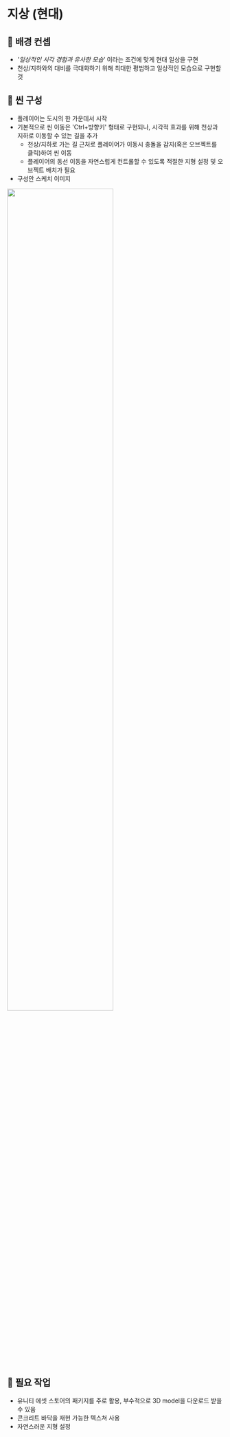 # 지상 (현대)

## 📕 배경 컨셉
- *'일상적인 시각 경험과 유사한 모습'* 이라는 조건에 맞게 현대 일상을 구현
- 천상/지하와의 대비를 극대화하기 위해 최대한 평범하고 일상적인 모습으로 구현할 것


## 📗 씬 구성
- 플레이어는 도시의 한 가운데서 시작
- 기본적으로 씬 이동은 'Ctrl+방향키' 형태로 구현되나, 시각적 효과를 위해 천상과 지하로 이동할 수 있는 길을 추가
  - 천상/지하로 가는 길 근처로 플레이어가 이동시 충돌을 감지(혹은 오브젝트를 클릭)하여 씬 이동
  - 플레이어의 동선 이동을 자연스럽게 컨트롤할 수 있도록 적절한 지형 설정 및 오브젝트 배치가 필요
- 구성안 스케치 이미지
<img src = "https://user-images.githubusercontent.com/105106912/203270049-1644ef25-abc3-4fd3-9f7e-bd58578bcfbf.png" width = "70%" height = "70%">



## 📘 필요 작업
- 유니티 에셋 스토어의 패키지를 주로 활용, 부수적으로 3D model을 다운로드 받을 수 있음
- 콘크리트 바닥을 재현 가능한 텍스쳐 사용
- 자연스러운 지형 설정
